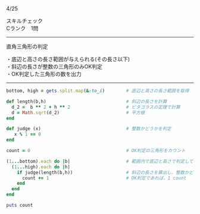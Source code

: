4/25

スキルチェック  
Cランク　1問  
  
-------------------------------------------
 
直角三角形の判定  
 
・底辺と高さの長さ範囲が与えられる(その長さ以下)  
・斜辺の長さが整数の三角形のみOK判定  
・OK判定した三角形の数を出力  
 
-------------------------------------------

```ruby
bottom, high = gets.split.map(&:to_i)        # 底辺と高さの長さ範囲を取得

def length(b,h)                              # 斜辺の長さを計算
  d_2 =  b ** 2 + h ** 2                     # ピタゴラスの定理で計算
  d = Math.sqrt(d_2)                         # 平方根
end

def judge (x)                                # 整数かどうかを判定
   x % 1 == 0
end

count = 0                                    # OK判定の三角形をカウント

(1...bottom).each do |b|                     # 範囲内で底辺と高さで判定していいく
  (1...high).each do |h|                    
    if judge(length(b,h))                    # 斜辺の長さを算出し、整数かどうかを判定
      count += 1                             # OK判定であれば、1 count
    end
  end
end

puts count                                
 

```
